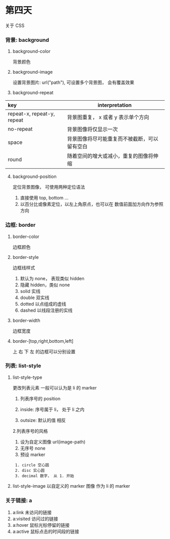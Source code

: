 # 第四天

关于 CSS

### 背景: background

1. background-color

    背景颜色

2. background-image

   设置背景图片: url("path"), 可设置多个背景图， 会有覆盖效果

3. background-repeat

| key                        | interpretation                     |
| :------------------------- | ---------------------------------- |
| repeat-x, repeat-y, repeat | 背景图重复， x 或者 y 表示单个方向 |
|no-repeat					   			 | 背景图像将仅显示一次 |
| space                      | 背景图像将尽可能重复而不被截断，可以留有空白 |
| round                      | 随着空间的增大或减小，重复的图像将伸缩 |

4. background-position

   定位背景图像， 可使用两种定位语法

   1. 直接使用 top, bottom ...
   2. 以百分比或像素定位，以左上角原点，也可以在 数值前面加方向作为参照方向

### 边框: border

1. border-color

   边框颜色

2. border-style

   边框线样式

   1. 默认为 none， 表现类似 hidden
   2. 隐藏 hidden，类似 none
   3. solid 实线
   4. double 双实线
   5. dotted 以点组成的虚线
   6. dashed 以线段注册的实线

3. border-width

   边框宽度

4. border-[top,right,bottom,left]

   上 右 下 左 的边框可以分别设置

### 列表: list-style

1. list-style-type

    更改列表元素 一般可以认为是 li 的 marker

    1. 列表序号的 position

      1. inside: 序号属于 li， 处于 li 之内
      2. outsize: 默认的值 相反

    2.列表序号的风格

      1. 设为自定义图像 url(image-path)
      2. 无序号 none
      3. 预设 marker

        1. circle 空心圆
        2. disc 实心圆
        3. decimal 数字， 从 1. 开始
2. list-style-image 以自定义的 marker 图像 作为 li 的 marker


### 关于链接: a

1. a:link 未访问的链接
2. a:visited 访问过的链接
3. a:hover 鼠标光标停留的链接
4. a:active  鼠标点击的时间段的链接
